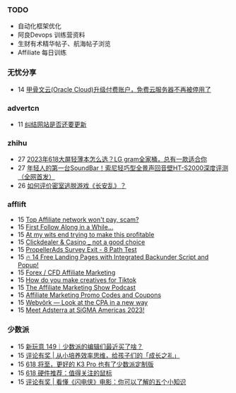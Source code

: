 ### TODO
-  自动化框架优化
-  阿良Devops 训练营资料
-  生财有术精华帖子、航海帖子浏览
-  Affiliate 每日训练

### 无忧分享
<!-- ruyo:START -->
-  14 [甲骨文云&lpar;Oracle Cloud&rpar;升级付费账户，免费云服务器不再被停用了](https://51.ruyo.net/18403.html)<!-- ruyo:END -->

### advertcn
<!-- advertcn:START -->
-  11 [纠结网站是否还要更新](https://www.advertcn.com/forum.php?mod=viewthread&tid=110805)<!-- advertcn:END -->

### zhihu
<!-- zhihu:START -->
-  27 [2023年618大屏轻薄本怎么选？LG gram全家桶，总有一款适合你](http://zhuanlan.zhihu.com/p/632641888?utm_campaign=rss&utm_medium=rss&utm_source=rss&utm_content=title)
-  27 [年轻人的第一台SoundBar！索尼轻巧型全景声回音壁HT-S2000深度评测（全网首发）](http://zhuanlan.zhihu.com/p/630990296?utm_campaign=rss&utm_medium=rss&utm_source=rss&utm_content=title)
-  26 [如何评价密室逃脱游戏《长安乱》？](http://www.zhihu.com/question/563950552/answer/3045961312?utm_campaign=rss&utm_medium=rss&utm_source=rss&utm_content=title)<!-- zhihu:END -->

### afflift
<!-- afflift:START -->
-  15 [Top Affiliate network won&#39;t pay, scam?](https://afflift.com/f/threads/top-affiliate-network-wont-pay-scam.11128/?utm_source=rss&utm_medium=rss)
-  15 [First Follow Along in a While...](https://afflift.com/f/threads/first-follow-along-in-a-while.11102/?utm_source=rss&utm_medium=rss)
-  15 [At my wits end trying to make this profitable](https://afflift.com/f/threads/at-my-wits-end-trying-to-make-this-profitable.11125/?utm_source=rss&utm_medium=rss)
-  15 [Clickdealer &amp; Casino _ not a good choice](https://afflift.com/f/threads/clickdealer-casino-_-not-a-good-choice.11031/?utm_source=rss&utm_medium=rss)
-  15 [PropellerAds Survey Exit - 8 Path Test](https://afflift.com/f/threads/propellerads-survey-exit-8-path-test.11127/?utm_source=rss&utm_medium=rss)
-  15 [🔥 14 Free Landing Pages with Integrated Backunder Script and Popup!](https://afflift.com/f/threads/%F0%9F%94%A5-14-free-landing-pages-with-integrated-backunder-script-and-popup.10816/?utm_source=rss&utm_medium=rss)
-  15 [Forex / CFD Affiliate Marketing](https://afflift.com/f/threads/forex-cfd-affiliate-marketing.11122/?utm_source=rss&utm_medium=rss)
-  15 [How do you make creatives for Tiktok](https://afflift.com/f/threads/how-do-you-make-creatives-for-tiktok.11126/?utm_source=rss&utm_medium=rss)
-  15 [The Affiliate Marketing Show Podcast](https://afflift.com/f/threads/the-affiliate-marketing-show-podcast.11119/?utm_source=rss&utm_medium=rss)
-  15 [Affiliate Marketing Promo Codes and Coupons](https://afflift.com/f/threads/affiliate-marketing-promo-codes-and-coupons.587/?utm_source=rss&utm_medium=rss)
-  15 [Webvõrk — Look at the CPA in a new way](https://afflift.com/f/threads/webv%C3%B5rk-%E2%80%94-look-at-the-cpa-in-a-new-way.2820/?utm_source=rss&utm_medium=rss)
-  15 [Meet Adsterra at SiGMA Americas 2023!](https://afflift.com/f/threads/meet-adsterra-at-sigma-americas-2023.11124/?utm_source=rss&utm_medium=rss)<!-- afflift:END -->

### 少数派
<!-- sspai:START -->
-  15 [新玩意 149｜少数派的编辑们最近买了啥？](https://sspai.com/post/80366)
-  15 [评论有奖 | 从小培养效率思维，给孩子们的「成长之礼」](https://sspai.com/post/80352)
-  15 [618 将至，更好的 K3 Pro 也有了少数派定制版](https://sspai.com/post/80310)
-  15 [618 硬件推荐：值得关注的鼠标](https://sspai.com/post/80329)
-  15 [评论有奖 | 看懂《闪电侠》电影：你可以了解的五个小知识](https://sspai.com/post/80358)<!-- sspai:END -->
